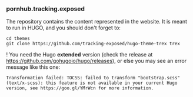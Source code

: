 ### pornhub.tracking.exposed

The repository contains the content represented in the website. It is meant to run in HUGO, and you should don't forget to:


    cd themes
    git clone https://github.com/tracking-exposed/hugo-theme-trex trex
    
    

! You need the Hugo **extended** version (check the release at https://github.com/gohugoio/hugo/releases), or else you may see an error message like this one:

    Transformation failed: TOCSS: failed to transform "bootstrap.scss" (text/x-scss): this feature is not available in your current Hugo version, see https://goo.gl/YMrWcn for more information.

